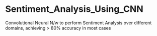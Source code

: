 # Sentiment_Analysis_Using_CNN
Convolutional Neural N/w to perform Sentiment Analysis over different domains, achieving > 80% accuracy in most cases
